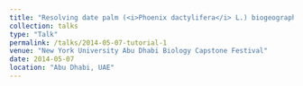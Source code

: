 ```yaml
---
title: "Resolving date palm (<i>Phoenix dactylifera</i> L.) biogeography through analysis of chloroplast sequence psbA-trnH."
collection: talks
type: "Talk"
permalink: /talks/2014-05-07-tutorial-1
venue: "New York University Abu Dhabi Biology Capstone Festival"
date: 2014-05-07
location: "Abu Dhabi, UAE"
---
```

